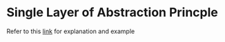 # Single Layer of Abstraction Princple

Refer to this [link](https://www.techyourchance.com/single-level-of-abstraction-principle/#:~:text=As%20its%20name%20suggests%2C%20Single,it%20is%E2%80%A6%20well%2C%20abstract) for explanation and example

